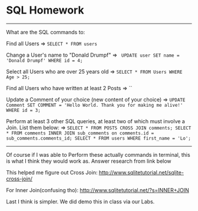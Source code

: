 # SQL Homework
---
What are the SQL commands to:

Find all Users => `SELECT * FROM users`

Change a User's name to "Donald Drumpf" => ` UPDATE user SET name = 'Donald Drumpf' WHERE id = 4;`

Select all Users who are over 25 years old => `SELECT * FROM Users WHERE Age > 25;`

Find all Users who have written at least 2 Posts => ``

Update a Comment of your choice (new content of your choice) => `UPDATE Comment SET COMMENT = 'Hello World. Thank you for making me alive!' WHERE id = 3;`

Perform at least 3 other SQL queries, at least two of which must involve a Join. List them below:
=> `SELECT * FROM POSTS CROSS JOIN comments;
SELECT * FROM comments INNER JOIN sub_comments on comments.id = sub_comments.comments_id;
SELECT * FROM users WHERE first_name = 'Lo';`

---
Of course if I was able to Perform these actually commands in terminal, this is what I think they would work as. Answer research from link below

This helped me figure out Cross Join:
http://www.sqlitetutorial.net/sqlite-cross-join/

For Inner Join(confusing tho):
http://www.sqlitetutorial.net/?s=INNER+JOIN

Last I think is simpler. We did demo this in class via our Labs.
